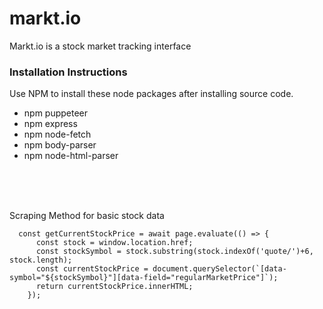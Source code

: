# markt.io
Markt.io is a stock market tracking interface


### Installation Instructions

Use NPM to install these node packages after installing source code.

* npm puppeteer
* npm express
* npm node-fetch
* npm body-parser
* npm node-html-parser


<br>
<br>
<br>

Scraping Method for basic stock data

```
  const getCurrentStockPrice = await page.evaluate(() => {
      const stock = window.location.href;
      const stockSymbol = stock.substring(stock.indexOf('quote/')+6, stock.length);
      const currentStockPrice = document.querySelector(`[data-symbol="${stockSymbol}"][data-field="regularMarketPrice"]`);
      return currentStockPrice.innerHTML;
    });
```
